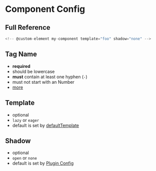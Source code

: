 
# Component Config

## Full Reference
```js
<!-- @custom-element my-component template="foo" shadow="none" -->
```

## Tag Name
- **required**
- should be lowercase
- **must** contain at least one hyphen (`-`)
- must not start with an Number
- [more](https://developer.mozilla.org/en-US/docs/Web/API/CustomElementRegistry/define#valid_custom_element_names) 

## Template
- optional
- `lazy` or `eager`
- default is set by [defaultTemplate](plugin.md#defaulttemplate)

## Shadow
- optional
- `open` or `none`
- default is set by [Plugin Config](plugin.md#defaultshadowmode)